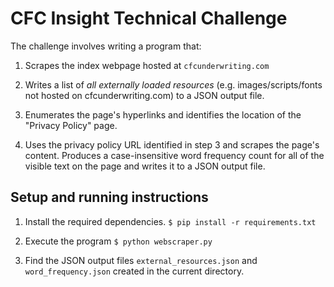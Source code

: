 # CFC Insight Technical Challenge

The challenge involves writing a program that:

1. Scrapes the index webpage hosted at `cfcunderwriting.com`

2. Writes a list of *all externally loaded resources* (e.g. images/scripts/fonts not hosted on cfcunderwriting.com) to a JSON output file.

3. Enumerates the page's hyperlinks and identifies the location of the "Privacy Policy" page.

4. Uses the privacy policy URL identified in step 3 and scrapes the page's content. Produces a case-insensitive word frequency count for all of the visible text on the page and writes it to a JSON output file.

## Setup and running instructions

1. Install the required dependencies.
`$ pip install -r requirements.txt`

2. Execute the program
`$ python webscraper.py`

3. Find the JSON output files `external_resources.json` and `word_frequency.json` created in the current directory.